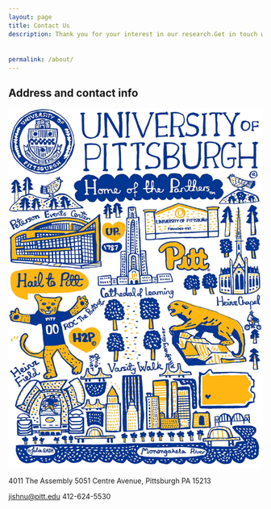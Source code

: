 ```yaml
---
layout: page
title: Contact Us
description: Thank you for your interest in our research.Get in touch with us for any questions or comments regarding our work and publications.                               Currently, we have open positions at all levels (e.g., post-docs, graduate students, and undergrads).​


permalink: /about/
---
```


## Address and contact info

<div class="gallery-box">
  <div class="gallery">
    <img src="/images/Pitt.webp" loading="lazy" alt="Author">
  </div>
</div>


4011 The Assembly 
5051 Centre Avenue, Pittsburgh PA 15213

jishnu@pitt.edu
412-624-5530



